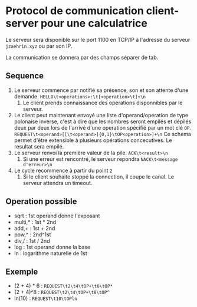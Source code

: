 # Protocol de communication client-server pour une calculatrice

Le serveur sera disponible sur le port 1100 en TCP/IP à l'adresse du serveur `jzaehrin.xyz` ou par son IP.

La communication se donnera par des champs séparer de tab.

## Sequence

1. Le serveur commence par notifié sa présence, son et son attente d'une demande. `HELLO\t<operations>:\t[<operation>\t]+\n`
    1. Le client prends connaissance des opérations disponnibles par le serveur.
2. Le client peut maintenant envoyé une liste d'operand/operation de type polonaise inverse,
    c'est à dire que les nombres seront empilés et dépilés deux par deux lors de l'arrivé d'une operation spécifié par un mot clé `OP`. `REQUEST\t<operand>[[\t<operand>]{0,1}\tOP<operation>]+\n`
    Ce schema permet d'être extensible à plusieurs opérations concecutives. Le resultat sera empilé.
3. Le serveur renvoi la première valeur de la pile. `ACK\t<result>\n`
    1. Si une erreur est rencontré, le serveur repondra `NACK\t<message d'erreur>\n`
4. Le cycle recommence à partir du point `2`
    1. Si le client souhaite stoppé la connection, il coupe le canal. Le serveur attendra un timeout.

## Operation possible

- sqrt : 1st operand donne l'exposant
- multi,* : 1st * 2nd
- add,+ : 1st + 2nd
- pow,^ : 2nd^1st
- div,/ : 1st / 2nd
- log   : 1st operand donne la base
- ln    : logarithme naturelle de 1st

## Exemple

- (2 + 4) * 6 : `REQUEST\t2\t4\tOP+\t6\tOP*`
- (2 + 4)^8   : `REQUEST\t2\t4\tOP+\t8\tOP^`
- ln(10)      : `REQUEST\t10\tOPln`
